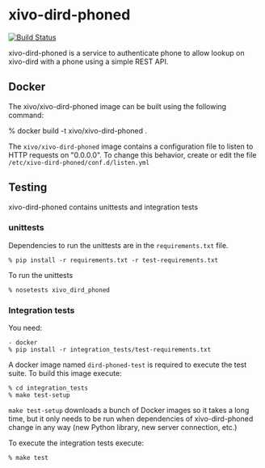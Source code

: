 # xivo-dird-phoned
[![Build Status](https://travis-ci.org/xivo-pbx/xivo-dird-phoned.png?branch=master)](https://travis-ci.org/xivo-pbx/xivo-dird-phoned)

xivo-dird-phoned is a service to authenticate phone to allow lookup on
xivo-dird with a phone using a simple REST API.


## Docker

The xivo/xivo-dird-phoned image can be built using the following command:

   % docker build -t xivo/xivo-dird-phoned .

The `xivo/xivo-dird-phoned` image contains a configuration file to listen to
HTTP requests on "0.0.0.0". To change this behavior, create or edit the file
`/etc/xivo-dird-phoned/conf.d/listen.yml`


## Testing

xivo-dird-phoned contains unittests and integration tests

### unittests

Dependencies to run the unittests are in the `requirements.txt` file.

    % pip install -r requirements.txt -r test-requirements.txt

To run the unittests

    % nosetests xivo_dird_phoned

### Integration tests

You need:

    - docker
    % pip install -r integration_tests/test-requirements.txt

A docker image named `dird-phoned-test` is required to execute the test suite.
To build this image execute:

    % cd integration_tests
    % make test-setup

`make test-setup` downloads a bunch of Docker images so it takes a long time,
but it only needs to be run when dependencies of xivo-dird-phoned change in any
way (new Python library, new server connection, etc.)

To execute the integration tests execute:

    % make test
